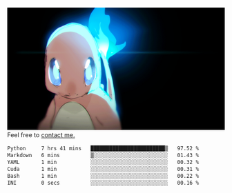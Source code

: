 [gif]: https://raw.githubusercontent.com/uysalserkan/uysalserkan/master/charmander-2.gif

![gif]
Feel free to [contact me.](mailto:uysalserkan08@gmail.com)
<!--
<div align="center">
<p>Profile Visitor Counter</p>
<img src="https://profile-counter.glitch.me/uysalserkan/count.svg" alt="hit counter" align="center">
</div>
-->
<!--START_SECTION:waka-->

```text
Python     7 hrs 41 mins   ████████████████████████▒   97.52 %
Markdown   6 mins          ▒░░░░░░░░░░░░░░░░░░░░░░░░   01.43 %
YAML       1 min           ░░░░░░░░░░░░░░░░░░░░░░░░░   00.32 %
Cuda       1 min           ░░░░░░░░░░░░░░░░░░░░░░░░░   00.31 %
Bash       1 min           ░░░░░░░░░░░░░░░░░░░░░░░░░   00.22 %
INI        0 secs          ░░░░░░░░░░░░░░░░░░░░░░░░░   00.16 %
```

<!--END_SECTION:waka-->

